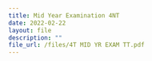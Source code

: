 ```yaml
---
title: Mid Year Examination 4NT
date: 2022-02-22
layout: file
description: ""
file_url: /files/4T MID YR EXAM TT.pdf
---
```

